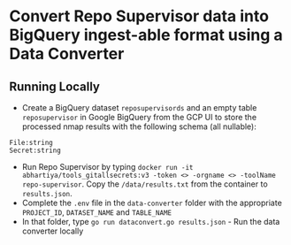 # Convert Repo Supervisor data into BigQuery ingest-able format using a Data Converter

## Running Locally
* Create a BigQuery dataset `reposupervisords` and an empty table `reposupervisor` in Google BigQuery from the GCP UI to store the processed nmap results with the following schema (all nullable):
```
File:string
Secret:string
```
* Run Repo Supervisor by typing `docker run -it abhartiya/tools_gitallsecrets:v3 -token <> -orgname <> -toolName repo-supervisor`. Copy the `/data/results.txt` from the container to `results.json`.
* Complete the `.env` file in the `data-converter` folder with the appropriate `PROJECT_ID`, `DATASET_NAME` and `TABLE_NAME`
* In that folder, type `go run dataconvert.go results.json` - Run the data converter locally